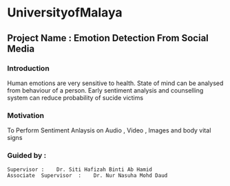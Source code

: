 # UniversityofMalaya
## Project Name : Emotion Detection From Social Media 
### Introduction
Human emotions are very sensitive to health.
State of mind can be analysed from behaviour of a person.
Early sentiment analysis and counselling system can reduce probability of  sucide victims 

### Motivation
To Perform Sentiment Anlaysis on Audio , Video , Images and body vital signs

### Guided by :
  
  
    Supervisor :    Dr. Siti Hafizah Binti Ab Hamid
    Associate  Supervisor  :    Dr. Nur Nasuha Mohd Daud

